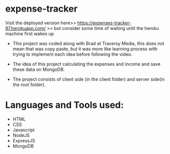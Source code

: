 # expense-tracker
Visit the deployed version here>> https://expenses-tracker-97.herokuapp.com/ >> but consider some time of waiting until the heroku machine first wakes up


- This project was coded along with Brad at Traversy Media, this does not mean that was copy paste, but it was more like learning process with trying to implement each idea before following the video.
- The idea of this project calculating the expenses and income and save these data on MongoDB.

- The project consists of client side (in the client folder) and server side(in the root folder).
# Languages and Tools used:

- HTML
- CSS
- Javascript
- NodeJS
- ExpressJS
- MongoDB

